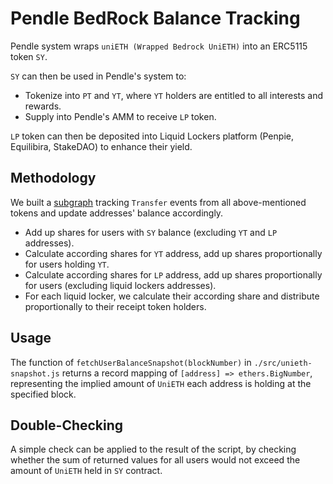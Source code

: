 # Pendle BedRock Balance Tracking 

Pendle system wraps `uniETH (Wrapped Bedrock UniETH)` into an ERC5115 token `SY`.

`SY` can then be used in Pendle's system to:
- Tokenize into `PT` and `YT`, where `YT` holders are entitled to all interests and rewards.
- Supply into Pendle's AMM to receive `LP` token.

`LP` token can then be deposited into Liquid Lockers platform (Penpie, Equilibira, StakeDAO) to enhance their yield.

## Methodology

We built a [subgraph](https://thegraph.com/hosted-service/subgraph/pendle-finance/unieth-balance-tracker) tracking `Transfer` events from all above-mentioned tokens and update addresses' balance accordingly.

- Add up shares for users with `SY` balance (excluding `YT` and `LP` addresses).
- Calculate according shares for `YT` address, add up shares proportionally for users holding `YT`.
- Calculate according shares for `LP` address, add up shares proportionally for users (excluding liquid lockers addresses).
- For each liquid locker, we calculate their according share and distribute proportionally to their receipt token holders. 

## Usage

The function of `fetchUserBalanceSnapshot(blockNumber)` in `./src/unieth-snapshot.js` returns a record mapping of `[address] => ethers.BigNumber`, representing the implied amount of `UniETH` each address is holding at the specified block.

## Double-Checking

A simple check can be applied to the result of the script, by checking whether the sum of returned values for all users would not exceed the amount of `UniETH` held in `SY` contract.
